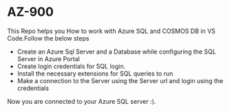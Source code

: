# AZ-900
<p>This Repo helps you <bold>How to work with Azure SQL and COSMOS DB<bold> in VS Code.Follow the below steps</p>
<ul>
  <li>Create an Azure Sql Server and a Database while configuring the SQL Server in Azure Portal </li>
  <li>Create login credentials for SQL login.</li>
  <li>Install the necessary extensions for SQL queries to run</li>
  <li>Make a connection to the Server using the Server url and login using the credentials</li>
</ul>
 <p>Now you are connected to your Azure SQL server :).

